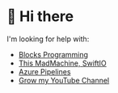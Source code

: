 # 🌊 Hi there 


I'm looking for help with:
- [Blocks Programming](https://github.com/ssouzawallace/blocks-programming)
- [This MadMachine, SwiftIO](https://github.com/madmachineio/SwiftIO)
- [Azure Pipelines](https://github.com/ssouzawallace/azure-pipelines-tasks)
- [Grow my YouTube Channel](https://www.youtube.com/channel/UCZPrgtR2obUmAN2vQz4zzTQ)
